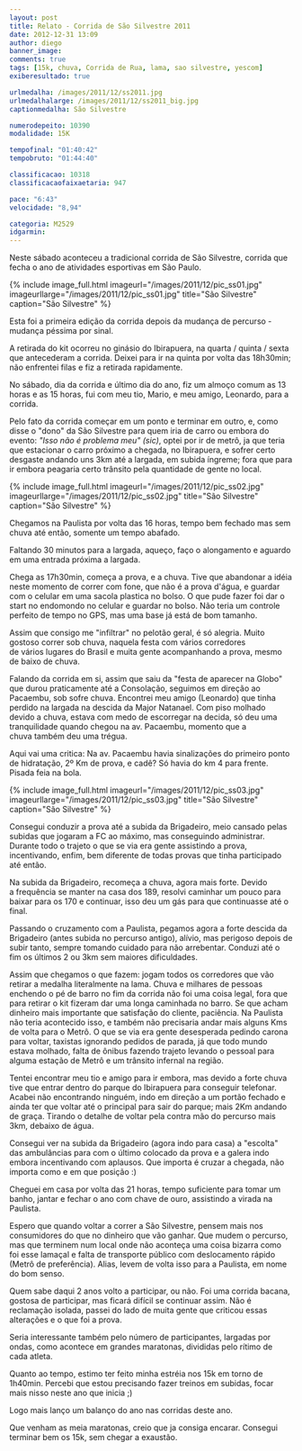 ```yaml
---
layout: post
title: Relato - Corrida de São Silvestre 2011
date: 2012-12-31 13:09
author: diego
banner_image:
comments: true
tags: [15k, chuva, Corrida de Rua, lama, sao silvestre, yescom]
exiberesultado: true

urlmedalha: /images/2011/12/ss2011.jpg
urlmedalhalarge: /images/2011/12/ss2011_big.jpg
captionmedalha: São Silvestre

numerodepeito: 10390
modalidade: 15K

tempofinal: "01:40:42"
tempobruto: "01:44:40"

classificacao: 10318
classificacaofaixaetaria: 947

pace: "6:43"
velocidade: "8,94"

categoria: M2529
idgarmin: 
---
```


Neste sábado aconteceu a tradicional corrida de São Silvestre, corrida que fecha o ano de atividades esportivas em São Paulo.

{% include image_full.html imageurl="/images/2011/12/pic_ss01.jpg" imageurllarge="/images/2011/12/pic_ss01.jpg" title="São Silvestre" caption="São Silvestre" %}

Esta foi a primeira edição da corrida depois da mudança de percurso - mudança péssima por sinal.

A retirada do kit ocorreu no ginásio do Ibirapuera, na quarta / quinta / sexta que antecederam a corrida. Deixei para ir na quinta por volta das 18h30min; não enfrentei filas e fiz a retirada rapidamente.

<!--more-->

No sábado, dia da corrida e último dia do ano, fiz um almoço comum as 13 horas e as 15 horas, fui com meu tio, Mario, e meu amigo, Leonardo, para a corrida.

Pelo fato da corrida começar em um ponto e terminar em outro, e, como disse o "dono" da São Silvestre para quem iria de carro ou embora do evento: *"Isso não é problema meu" (sic)*, optei por ir de metrô, ja que teria que estacionar o carro próximo a chegada, no Ibirapuera, e sofrer certo desgaste andando uns 3km até a largada, em subida íngreme; fora que para ir embora peagaria certo trânsito pela quantidade de gente no local.


{% include image_full.html imageurl="/images/2011/12/pic_ss02.jpg" imageurllarge="/images/2011/12/pic_ss02.jpg" title="São Silvestre" caption="São Silvestre" %}


Chegamos na Paulista por volta das 16 horas, tempo bem fechado mas sem chuva até então, somente um tempo abafado.

Faltando 30 minutos para a largada, aqueço, faço o alongamento e aguardo em uma entrada próxima a largada.

Chega as 17h30min, começa a prova, e a chuva. Tive que abandonar a idéia neste momento de correr com fone, que não é a prova d'água, e guardar com o celular em uma sacola plastica no bolso. O que pude fazer foi dar o start no endomondo no celular e guardar no bolso. Não teria um controle perfeito de tempo no GPS, mas uma base já está de bom tamanho.

Assim que consigo me "infiltrar" no pelotão geral, é só alegria. Muito gostoso correr sob chuva, naquela festa com vários corredores de vários lugares do Brasil e muita gente acompanhando a prova, mesmo de baixo de chuva.

Falando da corrida em si, assim que saiu da "festa de aparecer na Globo" que durou praticamente até a Consolação, seguimos em direção ao Pacaembu, sob sofre chuva. Encontrei meu amigo (Leonardo) que tinha perdido na largada na descida da Major Natanael. Com piso molhado devido a chuva, estava com medo de escorregar na decida, só deu uma tranquilidade quando chegou na av. Pacaembu, momento que a chuva também deu uma trégua.

Aqui vai uma critica: Na av. Pacaembu havia sinalizações do primeiro ponto de hidratação, 2º Km de prova, e cadê? Só havia do km 4 para frente. Pisada feia na bola.


{% include image_full.html imageurl="/images/2011/12/pic_ss03.jpg" imageurllarge="/images/2011/12/pic_ss03.jpg" title="São Silvestre" caption="São Silvestre" %}


Consegui conduzir a prova até a subida da Brigadeiro, meio cansado pelas subidas que jogaram a FC ao máximo, mas conseguindo administrar. Durante todo o trajeto o que se via era gente assistindo a prova, incentivando, enfim, bem diferente de todas provas que tinha participado até então.

Na subida da Brigadeiro, recomeça a chuva, agora mais forte. Devido a frequência se manter na casa dos 189, resolvi caminhar um pouco para baixar para os 170 e continuar, isso deu um gás para que continuasse até o final.

Passando o cruzamento com a Paulista, pegamos agora a forte descida da Brigadeiro (antes subida no percurso antigo), alívio, mas perigoso depois de subir tanto, sempre tomando cuidado para não arrebentar. Conduzi até o fim os últimos 2 ou 3km sem maiores dificuldades.

Assim que chegamos o que fazem: jogam todos os corredores que vão retirar a medalha literalmente na lama. Chuva e milhares de pessoas enchendo o pé de barro no fim da corrida não foi uma coisa legal, fora que para retirar o kit fizeram dar uma longa caminhada no barro. Se que acham dinheiro mais importante que satisfação do cliente, paciência. Na Paulista não teria acontecido isso, e também não precisaria andar mais alguns Kms de volta para o Metrô. O que se via era gente desesperada pedindo carona para voltar, taxistas ignorando pedidos de parada, já que todo mundo estava molhado, falta de ônibus fazendo trajeto levando o pessoal para alguma estação de Metrô e um trânsito infernal na região.

Tentei encontrar meu tio e amigo para ir embora, mas devido a forte chuva tive que entrar dentro do parque do Ibirapuera para conseguir telefonar. Acabei não encontrando ninguém, indo em direção a um portão fechado e ainda ter que voltar até o principal para sair do parque; mais 2Km andando de graça. Tirando o detalhe de voltar pela contra mão do percurso mais 3km, debaixo de água.

Consegui ver na subida da Brigadeiro (agora indo para casa) a "escolta" das ambulâncias para com o último colocado da prova e a galera indo embora incentivando com aplausos. Que importa é cruzar a chegada, não importa como e em que posição :)

Cheguei em casa por volta das 21 horas, tempo suficiente para tomar um banho, jantar e fechar o ano com chave de ouro, assistindo a virada na Paulista.

Espero que quando voltar a correr a São Silvestre, pensem mais nos consumidores do que no dinheiro que vão ganhar. Que mudem o percurso, mas que terminem num local onde não aconteça uma coisa bizarra como foi esse lamaçal e falta de transporte público com deslocamento rápido (Metrô de preferência). Alias, levem de volta isso para a Paulista, em nome do bom senso.

Quem sabe daqui 2 anos volto a participar, ou não. Foi uma corrida bacana, gostosa de participar, mas ficará difícil se continuar assim. Não é reclamação isolada, passei do lado de muita gente que criticou essas alterações e o que foi a prova.

Seria interessante também pelo número de participantes, largadas por ondas, como acontece em grandes maratonas, divididas pelo rítimo de cada atleta.

Quanto ao tempo, estimo ter feito minha estréia nos 15k em torno de 1h40min. Percebi que estou precisando fazer treinos em subidas, focar mais nisso neste ano que inicia ;)

Logo mais lanço um balanço do ano nas corridas deste ano.

Que venham as meia maratonas, creio que ja consiga encarar. Consegui terminar bem os 15k, sem chegar a exaustão.





